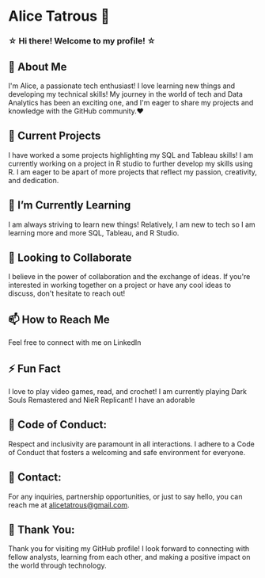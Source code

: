 <!-- Replace <Your Profile Name> with your GitHub profile name -->
<!-- Add any necessary badges and shields related to your projects -->
<!-- You can use https://shields.io/ to generate custom badges -->

# Alice Tatrous :wave:
### ☆  Hi there! Welcome to my profile! ☆ 
<!-- Add a brief introduction about yourself -->
<!-- For example: Hi there! I'm <Your Name>, a passionate developer from <Your Location>. -->

## 🚀 About Me
I'm Alice, a passionate tech enthusiast! I love learning new things and developing my technical skills! My journey in the world of tech and Data Analytics has been an exciting one, and I'm eager to share my projects and knowledge with the GitHub community.❤
<!-- Add more detailed information about yourself -->
<!-- Include your interests, skills, and any other relevant personal information -->

## 🔭 Current Projects
I have worked a some projects highlighting my SQL and Tableau skills! I am currently working on a project in R studio to further develop my skills using R. I am eager to be apart of more projects that reflect my passion, creativity, and dedication.
<!-- List and provide brief descriptions of your current projects -->
<!-- Include links to the repositories or project websites -->

## 🌱 I’m Currently Learning
I am always striving to learn new things! Relatively, I am new to tech so I am learning more and more SQL, Tableau, and R Studio.
<!-- Share what you're currently learning to showcase your desire for improvement -->
<!-- It could be a programming language, technology, or a specific domain -->

## 👯 Looking to Collaborate
I believe in the power of collaboration and the exchange of ideas. If you're interested in working together on a project or have any cool ideas to discuss, don't hesitate to reach out!
<!-- Indicate if you're open to collaboration on projects -->
<!-- Mention your preferred types of projects or areas of expertise -->

## 📫 How to Reach Me
Feel free to connect with me on LinkedIn 
<!-- Provide your contact information or links to your social media profiles -->
<!-- Make it easy for others to reach out to you -->

## ⚡ Fun Fact
I love to play video games, read, and crochet! I am currently playing Dark Souls Remastered and NieR Replicant! I have an adorable 
<!-- Add a fun or interesting fact about yourself -->

## 📜 **Code of Conduct:**
Respect and inclusivity are paramount in all interactions. I adhere to a Code of Conduct that fosters a welcoming and safe environment for everyone.

## 📧 **Contact:**
For any inquiries, partnership opportunities, or just to say hello, you can reach me at alicetatrous@gmail.com.

## 🙏 **Thank You:**
Thank you for visiting my GitHub profile! I look forward to connecting with fellow analysts, learning from each other, and making a positive impact on the world through technology.

<!-- Thanks for visiting my GitHub profile! -->
<!-- Don't forget to leave a ⭐ on any repository you found helpful! -->
